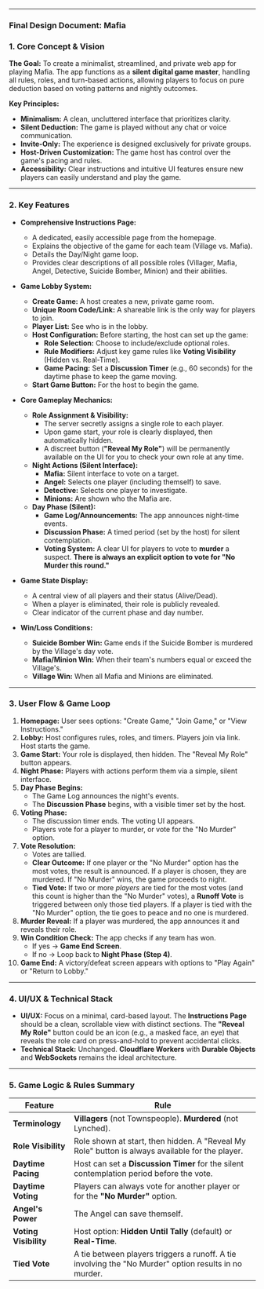 
***

### **Final Design Document: Mafia**

### 1. Core Concept & Vision

**The Goal:** To create a minimalist, streamlined, and private web app for playing Mafia. The app functions as a **silent digital game master**, handling all rules, roles, and turn-based actions, allowing players to focus on pure deduction based on voting patterns and nightly outcomes.

**Key Principles:**
*   **Minimalism:** A clean, uncluttered interface that prioritizes clarity.
*   **Silent Deduction:** The game is played without any chat or voice communication.
*   **Invite-Only:** The experience is designed exclusively for private groups.
*   **Host-Driven Customization:** The game host has control over the game's pacing and rules.
*   **Accessibility:** Clear instructions and intuitive UI features ensure new players can easily understand and play the game.

---

### 2. Key Features

*   **Comprehensive Instructions Page:**
    *   A dedicated, easily accessible page from the homepage.
    *   Explains the objective of the game for each team (Village vs. Mafia).
    *   Details the Day/Night game loop.
    *   Provides clear descriptions of all possible roles (Villager, Mafia, Angel, Detective, Suicide Bomber, Minion) and their abilities.

*   **Game Lobby System:**
    *   **Create Game:** A host creates a new, private game room.
    *   **Unique Room Code/Link:** A shareable link is the only way for players to join.
    *   **Player List:** See who is in the lobby.
    *   **Host Configuration:** Before starting, the host can set up the game:
        *   **Role Selection:** Choose to include/exclude optional roles.
        *   **Rule Modifiers:** Adjust key game rules like **Voting Visibility** (Hidden vs. Real-Time).
        *   **Game Pacing:** Set a **Discussion Timer** (e.g., 60 seconds) for the daytime phase to keep the game moving.
    *   **Start Game Button:** For the host to begin the game.

*   **Core Gameplay Mechanics:**
    *   **Role Assignment & Visibility:**
        *   The server secretly assigns a single role to each player.
        *   Upon game start, your role is clearly displayed, then automatically hidden.
        *   A discreet button (**"Reveal My Role"**) will be permanently available on the UI for you to check your own role at any time.
    *   **Night Actions (Silent Interface):**
        *   **Mafia:** Silent interface to vote on a target.
        *   **Angel:** Selects one player (including themself) to save.
        *   **Detective:** Selects one player to investigate.
        *   **Minions:** Are shown who the Mafia are.
    *   **Day Phase (Silent):**
        *   **Game Log/Announcements:** The app announces night-time events.
        *   **Discussion Phase:** A timed period (set by the host) for silent contemplation.
        *   **Voting System:** A clear UI for players to vote to **murder** a suspect. **There is always an explicit option to vote for "No Murder this round."**

*   **Game State Display:**
    *   A central view of all players and their status (Alive/Dead).
    *   When a player is eliminated, their role is publicly revealed.
    *   Clear indicator of the current phase and day number.

*   **Win/Loss Conditions:**
    *   **Suicide Bomber Win:** Game ends if the Suicide Bomber is murdered by the Village's day vote.
    *   **Mafia/Minion Win:** When their team's numbers equal or exceed the Village's.
    *   **Village Win:** When all Mafia and Minions are eliminated.

---

### 3. User Flow & Game Loop

1.  **Homepage:** User sees options: "Create Game," "Join Game," or "View Instructions."
2.  **Lobby:** Host configures rules, roles, and timers. Players join via link. Host starts the game.
3.  **Game Start:** Your role is displayed, then hidden. The "Reveal My Role" button appears.
4.  **Night Phase:** Players with actions perform them via a simple, silent interface.
5.  **Day Phase Begins:**
    *   The Game Log announces the night's events.
    *   The **Discussion Phase** begins, with a visible timer set by the host.
6.  **Voting Phase:**
    *   The discussion timer ends. The voting UI appears.
    *   Players vote for a player to murder, or vote for the "No Murder" option.
7.  **Vote Resolution:**
    *   Votes are tallied.
    *   **Clear Outcome:** If one player or the "No Murder" option has the most votes, the result is announced. If a player is chosen, they are murdered. If "No Murder" wins, the game proceeds to night.
    *   **Tied Vote:** If two or more *players* are tied for the most votes (and this count is higher than the "No Murder" votes), a **Runoff Vote** is triggered between only those tied players. If a player is tied with the "No Murder" option, the tie goes to peace and no one is murdered.
8.  **Murder Reveal:** If a player was murdered, the app announces it and reveals their role.
9.  **Win Condition Check:** The app checks if any team has won.
    *   If yes -> **Game End Screen**.
    *   If no -> Loop back to **Night Phase (Step 4)**.
10. **Game End:** A victory/defeat screen appears with options to "Play Again" or "Return to Lobby."

---

### 4. UI/UX & Technical Stack

*   **UI/UX:** Focus on a minimal, card-based layout. The **Instructions Page** should be a clean, scrollable view with distinct sections. The **"Reveal My Role"** button could be an icon (e.g., a masked face, an eye) that reveals the role card on press-and-hold to prevent accidental clicks.
*   **Technical Stack:** Unchanged. **Cloudflare Workers** with **Durable Objects** and **WebSockets** remains the ideal architecture.

---

### 5. Game Logic & Rules Summary

| Feature               | Rule                                                                                                  |
| --------------------- | ----------------------------------------------------------------------------------------------------- |
| **Terminology**       | **Villagers** (not Townspeople). **Murdered** (not Lynched).                                            |
| **Role Visibility**   | Role shown at start, then hidden. A "Reveal My Role" button is always available for the player.       |
| **Daytime Pacing**    | Host can set a **Discussion Timer** for the silent contemplation period before the vote.                 |
| **Daytime Voting**    | Players can always vote for another player or for the **"No Murder"** option.                          |
| **Angel's Power**     | The Angel can save themself.                                                                          |
| **Voting Visibility** | Host option: **Hidden Until Tally** (default) or **Real-Time**.                                         |
| **Tied Vote**         | A tie between players triggers a runoff. A tie involving the "No Murder" option results in no murder. |